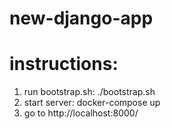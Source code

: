 # new-django-app
 
# instructions:

1. run bootstrap.sh: ./bootstrap.sh
2. start server: docker-compose up
3. go to http://localhost:8000/
